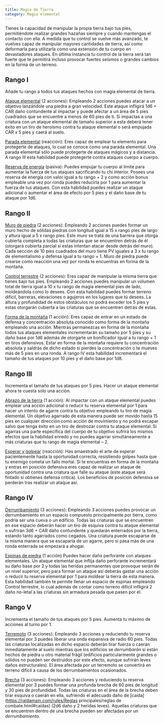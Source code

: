 ```yaml
---
title: Magia de Tierra
category: Magia elemental
---
```


Tienes la capacidad de manipular la propia tierra bajo tus pies, permitiéndote realizar grandes hazañas siempre y cuando mantengas el contacto con ella. A medida que tu control se vuelve más avanzado, te vuelves capaz de manipular mayores cantidades de tierra, así como deformarla para utilizarla como una extensión de tu cuerpo en devastadores ataques. En última instancia tu control de la tierra será tan fuerte que te permitirá incluso provocar fuertes seísmos o grandes cambios en la forma de un terreno.

## Rango I

Añade tu rango a todos tus ataques hechos con magia elemental de tierra.

<u>Ataque elemental</u> (2 acciones): Empleando 2 acciones puedes atacar a un objetivo lanzándole una piedra a gran velocidad. Este ataque infligirá 1d6 + CAR daño contundente al impactar y puede afectar a un área de 5 pies cuadrados que se encuentre a menos de 60 pies de ti. Si impactas a una criatura con un ataque elemental de tamaño superior a esta deberá tener éxito en un tiro de heroísmo contra tu ataque elemental o será empujada CAR x 5 pies y caerá al suelo.

<u>Parada elemental</u> (reacción): Eres capaz de emplear tu elemento para protegerte de ataques, lo cual se conoce como una parada elemental. Una parada elemental sólo puede protegerte de ataques mágicos y a distancia. A rango III esta habilidad puede protegerte contra ataques cuerpo a cuerpo.

<u>Reserva de energía</u> (pasiva): Puedes empujar tu cuerpo al límite para aumentar la fuerza de tus ataques sacrificando tu chi interior. Posees una reserva de energía con valor igual a tu rango + 2 y como acción bonus empleable una vez por ronda puedes reducirla por 1 para aumentar la fuerza de tus ataques. Con esta habilidad puedes realizar un ataque adicional o aumentar el área de efecto por 5 pies y el daño base de tu ataque por 1d6.

## Rango II

<u>Muro de piedra</u> (2 acciones): Empleando 2 acciones puedes formar un muro hecho de sólidas piedras con longitud igual a 15 x rango pies de largo y altura igual a 5 x rango pies. Este muro se trata de una barrera que otorga cubierta completa a todas las criaturas que se encuentren detrás de él (otorgará cubierta parcial si estas intentan atacar desde detrás del muro). Cada sección de 10 pies cuadrados del muro tiene PV iguales a 3 x tu rango de elementalismo y defensa igual a tu rango + 1. Muro de piedra puede crearse como reacción una vez por ronda te encuentras en forma de la montaña.

<u>Control terrestre</u> (2 acciones): Eres capaz de manipular la misma tierra que tienes bajo tus pies. Empleando 2 acciones puedes manipular un volumen total de tierra igual a 10 x tu rango de magia elemental pies de lado, moldeándola como lo desees. Con esta habilidad puedes formar terreno difícil, barreras, elevaciones o agujeros en los lugares que tú desees. La altura y profundidad de estos obstáculos no podrá exceder los 5 pies y estas otorgarán cubierta a las criaturas que se encuentren detrás de estas.

<u>Forma de la montaña</u> (1 acción): Eres capaz de entrar en un estado de defensa y concentración absoluta conocido como forma de la montaña empleando una acción. Mientras permanezcas en forma de la montaña todos tus ataques elementales incrementarán su tamaño por 5 pies y su daño base por 1d6 además de otorgarte un bonificador igual a tu rango + 1 en tiros defensivos. Estar en forma de la montaña requiere tu concentración absoluta y saldrás de dicho estado si pierdes la concentración o te mueves más de 5 pies en una ronda. A rango IV esta habilidad incrementará el tamaño de tus ataques por 10 pies y el daño base por 1d8.

## Rango III

Incrementa  el tamaño de tus ataques por 5 pies. Hacer un ataque elemental ahora te cuesta solo una acción.

<u>Abrazo de la tierra</u> (1 acción): Al impactar con un ataque elemental puedes emplear una acción adicional o reducir tu reserva elemental por 1 para hacer un intento de agarre contra tu objetivo empleando tu tiro de magia elemental. Un objetivo agarrado de esta manera puede ser movido hasta 15 pies en cualquier dirección como acción de movimiento y no podrá escapar salvo que tenga éxito en un tiro de destrozar contra tu ataque elemental. Si agarras una parte específica del cuerpo de tu objetivo sufrirá los mismos efectos que la habilidad enredo y no puedes agarrar simultáneamente a más criaturas que tu rango de magia elemental – 2.

<u>Esperar y golpear</u> (reacción): Has amaestrado el arte de esperar pacientemente hasta la oportunidad correcta, resistiendo golpes hasta que tu enemigo cometa un fallo mortal. Si te encuentras en forma de la montaña y entras en posición defensiva eres capaz de realizar un ataque de oportunidad contra una criatura que falle su ataque (este ataque será fintado si obtienes defensa crítica). Los beneficios de posición defensiva se perderán tras realizar un ataque así. 

## Rango IV

<u>Derrumbamiento</u> (3 acciones): Empleando 3 acciones puedes provocar un derrumbamiento en un espacio compuesto principalmente por tierra, como podría ser una cueva o un edificio. Todas las criaturas que se encuentren en ese espacio deberán hacer un tiro de esquiva contra tu ataque elemental o sufrirán 3d6 + CAR daño contundente y quedarán enterrados por la tierra, estando tanto agarrados como cegados. Una criatura puede escaparse de la misma manera que se escaparía de un agarre, pero si pasa más de una ronda enterrada se empezará a ahogar.

<u>Espinas de piedra</u> (1 acción) Puedes hacer daño perforante con ataques elementales. Un ataque elemental que inflija daño perforante incrementará su daño base por 2 y todas las heridas permanentes que provoque serán de un nivel superior, pero para formar un ataque así deberás gastar una acción o reducir tu reserva elemental por 1 para moldear la tierra de esta manera. Esta habilidad también te permite llenar un espacio de espinas empleando Control terrestre, lo cual además de contar como terreno difícil infligirá 2 daño no-letal a las criaturas sin armadura pesada que pasen por él.

## Rango V

Incrementa el tamaño de tus ataques por 5 pies. Aumenta tu máximo de acciones al turno por 1.

<u>Terremoto</u> (3 acciones): Empleando 3 acciones y reduciendo tu reserva elemental por 3 puedes liberar una onda expansiva de radio 60 pies. Todas las criaturas localizadas en dicho espacio deberán tirar fuerza o caerán inmediatamente al suelo mientras que los edificios se *derrumbarán* si están hechos de piedra u otro material frágil (edificios particularmente grandes o sólidos no pueden ser destruidos por este efecto, aunque sufrirán leves daños estructurales). El área afectada por un terremoto se convertirá en terreno difícil a causa de los derrumbamientos ocasionados.

<u>Brecha</u> (3 acciones): Empleando 3 acciones y reduciendo tu reserva elemental por 3 puedes formar una profunda brecha de 60 pies de longitud y 30 pies de profundidad. Todas las criaturas en el área de la brecha deben tirar esquiva o caerán en ella, sufriendo el adecuado daño de [caída](https://raldamain.com/rules/Reglas principales/reglas de combate.html#caídas) (2d6 daño y 2 heridas leves). Aquellas criaturas que se encuentren dentro de una brecha pueden ser afectadas por un *derrumbamiento*. 

